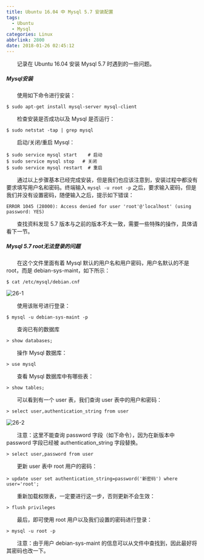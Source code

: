```yaml
---
title: Ubuntu 16.04 中 Mysql 5.7 安装配置
tags:
  - Ubuntu
  - Mysql
categories: Linux
abbrlink: 2800
date: 2018-01-26 02:45:12
---
```


　　记录在 Ubuntu 16.04 安装 Mysql 5.7 时遇到的一些问题。

<!--more-->

##### Mysql安装

　　使用如下命令进行安装：

```shell
$ sudo apt-get install mysql-server mysql-client
```

　　检查安装是否成功以及 Mysql 是否运行：

```shell
$ sudo netstat -tap | grep mysql
```

　　启动/关闭/重启 Mysql：

```shell
$ sudo service mysql start    # 启动
$ sudo service mysql stop	# 关闭
$ sudo service mysql restart  # 重启
```

　　通过以上步骤基本已经完成安装，但是我们也应该注意到，安装过程中都没有要求填写用户名和密码。终端输入 `mysql -u root -p` 之后，要求输入密码，但是我们并没有设置密码，随便输入之后，提示如下错误：

```
ERROR 1045 (28000): Access denied for user 'root'@'localhost' (using password: YES)
```

　　查找资料发现 5.7 版本与之前的版本不太一致，需要一些特殊的操作，具体请看下一节。

##### Mysql 5.7 root无法登录的问题

　　在这个文件里面有着 Mysql 默认的用户名和用户密码，用户名默认的不是 root，而是 debian-sys-maint，如下所示：

```shell
$ cat /etc/mysql/debian.cnf
```

![26-1](http://fzy-blog.oss-cn-shenzhen.aliyuncs.com/2018/1/26-1.png)

　　使用该账号进行登录：

```shell
$ mysql -u debian-sys-maint -p
```

　　查询已有的数据库

```mysql
> show databases;
```

　　操作 Mysql 数据库：

```mysql
> use mysql
```

　　查看 Mysql 数据库中有哪些表：

```mysql
> show tables;
```

　　可以看到有一个 user 表，我们查询 user 表中的用户和密码：

```mysql
> select user,authentication_string from user
```

![26-2](http://fzy-blog.oss-cn-shenzhen.aliyuncs.com/2018/1/26-2.png)

　　注意：这里不能查询 password 字段（如下命令），因为在新版本中 password 字段已经被 authentication_string 字段替换。

```mysql
> select user,password from user
```

　　更新 user 表中 root 用户的密码：

```mysql
> update user set authentication_string=password('新密码') where user='root';
```

　　重新加载权限表，一定要进行这一步，否则更新不会生效：

```mysql
> flush privileges
```

　　最后，即可使用 root 用户以及我们设置的密码进行登录：

```mysql
> mysql -u root -p
```

　　注意：由于用户 debian-sys-maint 的信息可以从文件中查找到，因此最好将其密码也改一下。